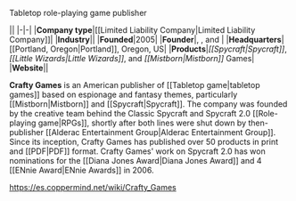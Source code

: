 Tabletop role-playing game publisher


||
|-|-|
|**Company type**|[[Limited Liability Company\|Limited Liability Company]]|
|**Industry**||
|**Founded**|2005|
|**Founder**|, , and |
|**Headquarters**|[[Portland, Oregon\|Portland]], Oregon, US|
|**Products**|*[[Spycraft\|Spycraft]]*, *[[Little Wizards\|Little Wizards]]*, and *[[Mistborn\|Mistborn]]* Games|
|**Website**||

**Crafty Games** is an American publisher of [[Tabletop game\|tabletop games]] based on espionage and fantasy themes, particularly [[Mistborn\|Mistborn]] and [[Spycraft\|Spycraft]]. The company was founded by the creative team behind the Classic Spycraft and Spycraft 2.0 [[Role-playing game\|RPGs]], shortly after both lines were shut down by then-publisher [[Alderac Entertainment Group\|Alderac Entertainment Group]]. Since its inception, Crafty Games has published over 50 products in print and [[PDF\|PDF]] format. Crafty Games' work on Spycraft 2.0 has won nominations for the [[Diana Jones Award\|Diana Jones Award]] and 4 [[ENnie Award\|ENnie Awards]] in 2006.



https://es.coppermind.net/wiki/Crafty_Games